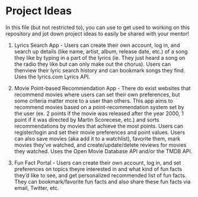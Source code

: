 # Project Ideas

In this file (but not restricted to), you can use to get used to working on this repository and jot down project ideas to easily be shared with your mentor!

1. Lyrics Search App - Users can create their own account, log in, and search up details (like name, artist, album, release date, etc.) of a song they like by typing in a part of the lyrics (ie. They just heard a song on the radio they like but can only make out the chorus). Users can thenview their lyric search history and can bookmark songs they find. Uses the lyrics.com Lyrics API.

2. Movie Point-based Recommendation App - There do exist websites that recommend movies where users can set their own preferences, but some criteria matter more to a user than others. This app aims to recommend movies based on a point-recommendation system set by the user (ex. 2 points if the movie was released after the year 2000, 1 point if it was directed by Martin Scorecese, etc.) and sorts recommendations by movies that achieve the most points. Users can register/login and set their movie preferences and point values. Users can also save movies (aka add it to a watchlist), favorite them, mark movies they’ve watched, and create/update/delete reviews for movies they watched. Uses the Open Movie Database API and/or the TMDB API. 

3. Fun Fact Portal - Users can create their own account, log in, and set preferences on topics theyre interested in and what kind of fun facts they’d like to see, and get personalized recommended list of fun facts. They can bookmark/favorite fun facts and also share these fun facts via email, Twitter, etc.




